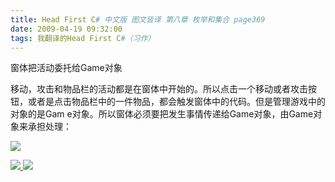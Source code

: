 ```yaml
---
title: Head First C# 中文版 图文皆译 第八章 枚举和集合 page369
date: 2009-04-19 09:32:00
tags: 我翻译的Head First C#（习作）
---
```

窗体把活动委托给Game对象

  

移动，攻击和物品栏的活动都是在窗体中开始的。所以点击一个移动或者攻击按钮，或者是点击物品栏中的一件物品，都会触发窗体中的代码。但是管理游戏中的对象的是Gam
e对象。所以窗体必须要把发生事情传递给Game对象，由Game对象来承担处理：

  

![](https://p-blog.csdn.net/images/p_blog_csdn_net/cuipengfei1/EntryImages/20090419/2009-04-19_09-12-55.jpg)



[ ![](https://profile.csdnimg.cn/5/2/5/3_cuipengfei1)
![](https://g.csdnimg.cn/static/user-reg-year/1x/11.png)
](https://blog.csdn.net/cuipengfei1)





